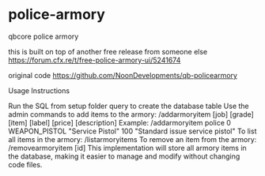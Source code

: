 # police-armory
qbcore police armory


this is built on top of another free release from someone else
https://forum.cfx.re/t/free-police-armory-ui/5241674

original code
https://github.com/NoonDevelopments/qb-policearmory

Usage Instructions

Run the SQL from setup folder query to create the database table
Use the admin commands to add items to the armory:
/addarmoryitem [job] [grade] [item] [label] [price] [description]
Example: /addarmoryitem police 0 WEAPON_PISTOL "Service Pistol" 100 "Standard issue service pistol"
To list all items in the armory: /listarmoryitems
To remove an item from the armory: /removearmoryitem [id]
This implementation will store all armory items in the database, making it easier to manage and modify without changing code files.

